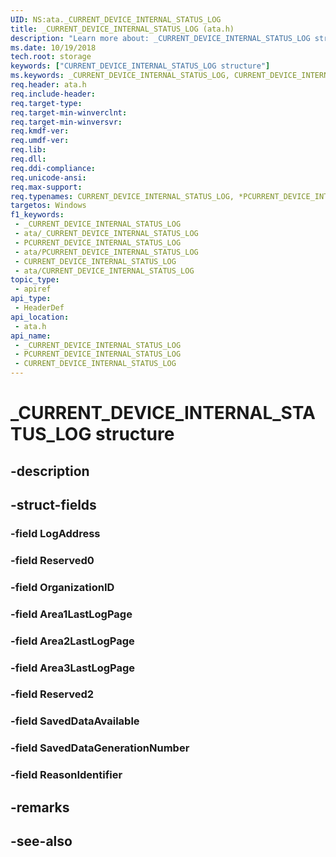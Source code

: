 ```yaml
---
UID: NS:ata._CURRENT_DEVICE_INTERNAL_STATUS_LOG
title: _CURRENT_DEVICE_INTERNAL_STATUS_LOG (ata.h)
description: "Learn more about: _CURRENT_DEVICE_INTERNAL_STATUS_LOG structure"
ms.date: 10/19/2018
tech.root: storage
keywords: ["CURRENT_DEVICE_INTERNAL_STATUS_LOG structure"]
ms.keywords: _CURRENT_DEVICE_INTERNAL_STATUS_LOG, CURRENT_DEVICE_INTERNAL_STATUS_LOG, *PCURRENT_DEVICE_INTERNAL_STATUS_LOG,
req.header: ata.h
req.include-header: 
req.target-type: 
req.target-min-winverclnt: 
req.target-min-winversvr: 
req.kmdf-ver: 
req.umdf-ver: 
req.lib: 
req.dll: 
req.ddi-compliance: 
req.unicode-ansi: 
req.max-support: 
req.typenames: CURRENT_DEVICE_INTERNAL_STATUS_LOG, *PCURRENT_DEVICE_INTERNAL_STATUS_LOG
targetos: Windows
f1_keywords:
 - _CURRENT_DEVICE_INTERNAL_STATUS_LOG
 - ata/_CURRENT_DEVICE_INTERNAL_STATUS_LOG
 - PCURRENT_DEVICE_INTERNAL_STATUS_LOG
 - ata/PCURRENT_DEVICE_INTERNAL_STATUS_LOG
 - CURRENT_DEVICE_INTERNAL_STATUS_LOG
 - ata/CURRENT_DEVICE_INTERNAL_STATUS_LOG
topic_type:
 - apiref
api_type:
 - HeaderDef
api_location:
 - ata.h
api_name:
 - _CURRENT_DEVICE_INTERNAL_STATUS_LOG
 - PCURRENT_DEVICE_INTERNAL_STATUS_LOG
 - CURRENT_DEVICE_INTERNAL_STATUS_LOG
---
```


# _CURRENT_DEVICE_INTERNAL_STATUS_LOG structure


## -description

## -struct-fields

### -field LogAddress

### -field Reserved0

### -field OrganizationID

### -field Area1LastLogPage

### -field Area2LastLogPage

### -field Area3LastLogPage

### -field Reserved2

### -field SavedDataAvailable

### -field SavedDataGenerationNumber

### -field ReasonIdentifier

## -remarks

## -see-also

